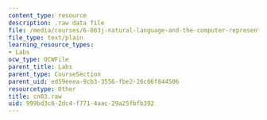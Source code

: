 ```yaml
---
content_type: resource
description: .raw data file
file: /media/courses/6-863j-natural-language-and-the-computer-representation-of-knowledge-spring-2003/999bd3c62dc4f7714aac29a25fbfb392_cn03.raw
file_type: text/plain
learning_resource_types:
- Labs
ocw_type: OCWFile
parent_title: Labs
parent_type: CourseSection
parent_uid: ed59eeea-9cb3-3556-fbe2-26c06f844506
resourcetype: Other
title: cn03.raw
uid: 999bd3c6-2dc4-f771-4aac-29a25fbfb392
---
```

